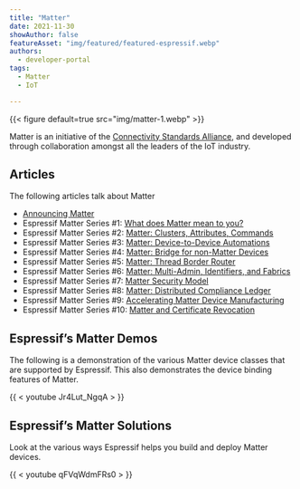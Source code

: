 ```yaml
---
title: "Matter"
date: 2021-11-30
showAuthor: false
featureAsset: "img/featured/featured-espressif.webp"
authors:
  - developer-portal
tags:
  - Matter
  - IoT

---
```

{{< figure
    default=true
    src="img/matter-1.webp"
    >}}

Matter is an initiative of the [Connectivity Standards Alliance](http://csa-iot.org/), and developed through collaboration amongst all the leaders of the IoT industry.

## Articles

The following articles talk about Matter

- [Announcing Matter](/announcing-matter-previously-chip-on-esp32-84164316c0e3)
- Espressif Matter Series #1: [What does Matter mean to you?](/what-does-matter-mean-to-you-fa3bb53a7793)
- Espressif Matter Series #2: [Matter: Clusters, Attributes, Commands](/matter-clusters-attributes-commands-82b8ec1640a0)
- Espressif Matter Series #3: [Matter: Device-to-Device Automations](/matter-device-to-device-automations-bdbb32365350)
- Espressif Matter Series #4: [Matter: Bridge for non-Matter Devices](/matter-bridge-for-non-matter-devices-d3b7f003a004)
- Espressif Matter Series #5: [Matter: Thread Border Router](/matter-thread-border-router-in-matter-240838dc4779)
- Espressif Matter Series #6: [Matter: Multi-Admin, Identifiers, and Fabrics](/matter-multi-admin-identifiers-and-fabrics-a291371af365)
- Espressif Matter Series #7: [Matter Security Model](/matter-security-model-37f806d3b0b2)
- Espressif Matter Series #8: [Matter: Distributed Compliance Ledger](/matter-distributed-compliance-ledger-dcl-4013c2376e7)
- Espressif Matter Series #9: [Accelerating Matter Device Manufacturing](/accelerating-matter-device-manufacturing-2fcce0a0592a)
- Espressif Matter Series #10: [Matter and Certificate Revocation](/matter-and-certificate-revocation-e8d5d29fef94)

## Espressif’s Matter Demos

The following is a demonstration of the various Matter device classes that are supported by Espressif. This also demonstrates the device binding features of Matter.

{{ < youtube Jr4Lut_NgqA > }}

## Espressif’s Matter Solutions

Look at the various ways Espressif helps you build and deploy Matter devices.

{{ < youtube qFVqWdmFRs0 > }}
